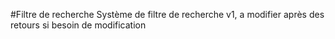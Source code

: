 #Filtre de recherche
Système de filtre de recherche v1, a modifier après des retours si besoin de modification